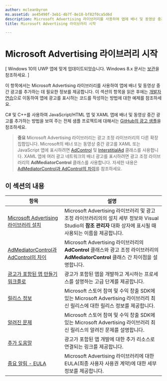 ```yaml
---
author: mcleanbyron
ms.assetid: ae45490f-3eb1-4b7f-8e18-bf82f0ca5d6d
description: Microsoft Advertising 라이브러리를 사용하여 앱에 배너 및 동영상 중간 광고를 추가하는 데 필요한 정보를 받으세요.
title: Microsoft Advertising 라이브러리 시작

---
```


# Microsoft Advertising 라이브러리 시작


\[ Windows 10의 UWP 앱에 맞게 업데이트되었습니다. Windows 8.x 문서는 [보관](http://go.microsoft.com/fwlink/p/?linkid=619132)을 참조하세요. \]

이 항목에서는 Microsoft Advertising 라이브러리를 사용하여 앱에 배너 및 동영상 중간 광고를 추가하는 데 필요한 정보를 제공합니다. 이 섹션의 항목을 읽은 후에는 [개발자 연습](developer-walkthroughs.md)으로 이동하여 앱에 광고를 표시하는 코드를 작성하는 방법에 대한 예제를 참조하세요.

C# 및 C++를 사용하여 JavaScript/HTML 앱 및 XAML 앱에 배너 및 동영상 중간 광고를 추가하는 방법을 보여 주는 전체 샘플 프로젝트에 대해서는 [GitHub의 광고 샘플](http://aka.ms/githubads)을 참조하세요.

>**중요** Microsoft Advertising 라이브러리는 광고 조정 라이브러리의 다른 확장 집합입니다. Microsoft의 배너 또는 동영상 중간 광고를 XAML 또는 JavaScript 앱에 표시하려면 [AdControl](https://msdn.microsoft.com/library/windows/apps/microsoft.advertising.winrt.ui.adcontrol.aspx) 및 [InterstitialAd](https://msdn.microsoft.com/library/windows/apps/microsoft.advertising.winrt.ui.interstitialad.aspx) 클래스를 사용합니다. XAML 앱에 여러 광고 네트워크의 배너 광고를 표시하려면 광고 조정 라이브러리의 **AdMediatorControl** 클래스를 사용합니다. 자세한 내용은 [AdMediatorControl과 AdControl의 차이](what-is-the-difference-admediatorcontrol-or-adcontrol.md)를 참조하세요.

 

## 이 섹션의 내용

| 항목                                                                                                       | 설명                 |
|-------------------------------------------------------------------------------------------------------------|-----------------------------|
| [Microsoft Advertising 라이브러리 설치](install-the-microsoft-advertising-libraries.md) |  Microsoft Advertising 라이브러리 및 광고 조정 라이브러리의의 설치 세부 정보와 Visual Studio의 **참조 관리자** 대화 상자에 표시될 때 사용되는 이름을 제공합니다.  |
| [AdMediatorControl과 AdControl의 차이](what-is-the-difference-admediatorcontrol-or-adcontrol.md)        |  Microsoft Advertising 라이브러리의 **AdControl** 클래스와 광고 조정 라이브러리의 **AdMediatorControl** 클래스 간 차이점을 설명합니다.    |
| [광고가 포함된 앱 만들기 워크플로](workflows-for-creating-apps-with-ads.md)     |  광고가 포함된 앱을 개발하고 게시하는 프로세스를 설명하는 고급 단계를 제공합니다.   |
| [릴리스 정보](release-notes-for-the-advertising-libraries.md)         |  Microsoft 스토어 참여 및 수익 창출 SDK에 있는 Microsoft Advertising 라이브러리 최신 릴리스에 대한 릴리스 정보를 제공합니다.   |
| [알려진 문제](known-issues-for-the-advertising-libraries.md)      |  Microsoft 스토어 참여 및 수익 창출 SDK에 있는 Microsoft Advertising 라이브러리 최신 릴리스의 알려진 문제를 설명합니다.   |
| [추가 도움말](additional-help.md)                                    |   광고가  포함된 앱 개발에 대한 추가 리소스로 연결되는 링크를 제공합니다.  |
| [중요 알림 - EULA](important-notice-eula.md)                                    |   Microsoft Advertising 라이브러리에 대한 EULA(최종 사용자 사용권 계약)에 대한 세부 정보를 제공합니다.   |


 

 


<!--HONumber=May16_HO2-->


